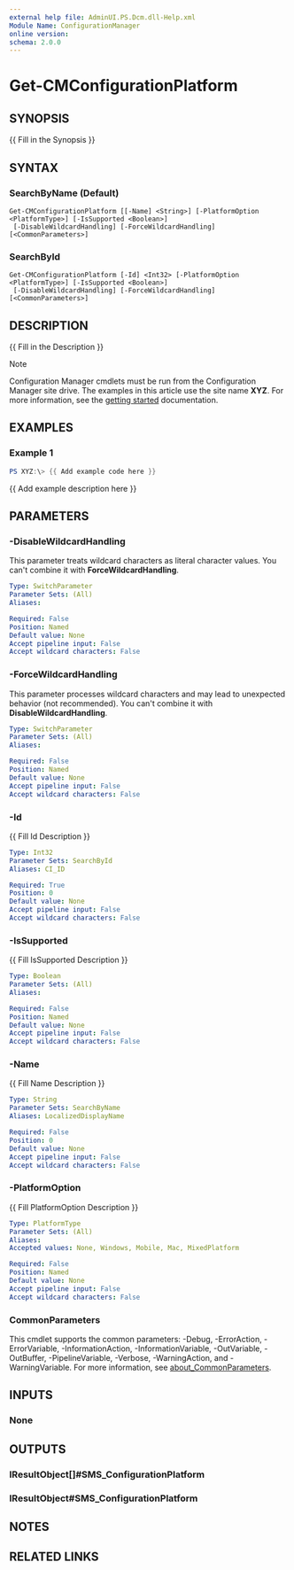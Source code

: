 ```yaml
---
external help file: AdminUI.PS.Dcm.dll-Help.xml
Module Name: ConfigurationManager
online version:
schema: 2.0.0
---
```


# Get-CMConfigurationPlatform

## SYNOPSIS
{{ Fill in the Synopsis }}

## SYNTAX

### SearchByName (Default)
```
Get-CMConfigurationPlatform [[-Name] <String>] [-PlatformOption <PlatformType>] [-IsSupported <Boolean>]
 [-DisableWildcardHandling] [-ForceWildcardHandling] [<CommonParameters>]
```

### SearchById
```
Get-CMConfigurationPlatform [-Id] <Int32> [-PlatformOption <PlatformType>] [-IsSupported <Boolean>]
 [-DisableWildcardHandling] [-ForceWildcardHandling] [<CommonParameters>]
```

## DESCRIPTION
{{ Fill in the Description }}

> [!NOTE]
> Configuration Manager cmdlets must be run from the Configuration Manager site drive.
> The examples in this article use the site name **XYZ**. For more information, see the
> [getting started](/powershell/sccm/overview) documentation.

## EXAMPLES

### Example 1
```powershell
PS XYZ:\> {{ Add example code here }}
```

{{ Add example description here }}

## PARAMETERS

### -DisableWildcardHandling
This parameter treats wildcard characters as literal character values. You can't combine it with **ForceWildcardHandling**.

```yaml
Type: SwitchParameter
Parameter Sets: (All)
Aliases:

Required: False
Position: Named
Default value: None
Accept pipeline input: False
Accept wildcard characters: False
```

### -ForceWildcardHandling
This parameter processes wildcard characters and may lead to unexpected behavior (not recommended). You can't combine it with **DisableWildcardHandling**.

```yaml
Type: SwitchParameter
Parameter Sets: (All)
Aliases:

Required: False
Position: Named
Default value: None
Accept pipeline input: False
Accept wildcard characters: False
```

### -Id
{{ Fill Id Description }}

```yaml
Type: Int32
Parameter Sets: SearchById
Aliases: CI_ID

Required: True
Position: 0
Default value: None
Accept pipeline input: False
Accept wildcard characters: False
```

### -IsSupported
{{ Fill IsSupported Description }}

```yaml
Type: Boolean
Parameter Sets: (All)
Aliases:

Required: False
Position: Named
Default value: None
Accept pipeline input: False
Accept wildcard characters: False
```

### -Name
{{ Fill Name Description }}

```yaml
Type: String
Parameter Sets: SearchByName
Aliases: LocalizedDisplayName

Required: False
Position: 0
Default value: None
Accept pipeline input: False
Accept wildcard characters: False
```

### -PlatformOption
{{ Fill PlatformOption Description }}

```yaml
Type: PlatformType
Parameter Sets: (All)
Aliases:
Accepted values: None, Windows, Mobile, Mac, MixedPlatform

Required: False
Position: Named
Default value: None
Accept pipeline input: False
Accept wildcard characters: False
```

### CommonParameters
This cmdlet supports the common parameters: -Debug, -ErrorAction, -ErrorVariable, -InformationAction, -InformationVariable, -OutVariable, -OutBuffer, -PipelineVariable, -Verbose, -WarningAction, and -WarningVariable. For more information, see [about_CommonParameters](http://go.microsoft.com/fwlink/?LinkID=113216).

## INPUTS

### None

## OUTPUTS

### IResultObject[]#SMS_ConfigurationPlatform

### IResultObject#SMS_ConfigurationPlatform

## NOTES

## RELATED LINKS
